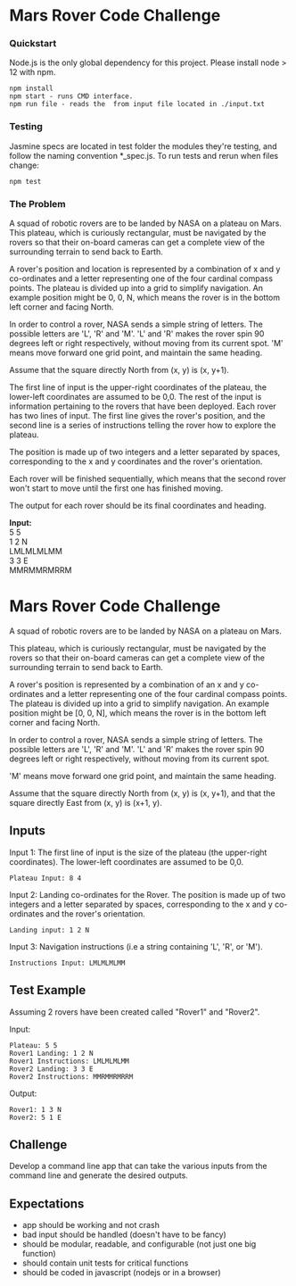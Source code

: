# Mars Rover Code Challenge
### Quickstart
Node.js is the only global dependency for this project. Please install node > 12 with npm.

    npm install
    npm start - runs CMD interface.
    npm run file - reads the  from input file located in ./input.txt
### Testing
Jasmine specs are located in test folder the modules they're testing, and follow the naming convention *_spec.js.
To run tests and rerun when files change:

    npm test
### The Problem
A squad of robotic rovers are to be landed by NASA on a plateau on Mars.
This plateau, which is curiously rectangular, must be navigated by the rovers
so that their on-board cameras can get a complete view of the surrounding
terrain to send back to Earth. 

A rover's position and location is represented by a combination of x and y
co-ordinates and a letter representing one of the four cardinal compass points.
The plateau is divided up into a grid to simplify navigation. An example position
might be 0, 0, N, which means the rover is in the bottom left corner and facing North. 

In order to control a rover, NASA sends a simple string of letters. The possible
letters are 'L', 'R' and 'M'. 'L' and 'R' makes the rover spin 90 degrees left
or right respectively, without moving from its current spot. 'M' means move
forward one grid point, and maintain the same heading. 

Assume that the square directly North from (x, y) is (x, y+1). 

The first line of input is the upper-right coordinates of the plateau, the
lower-left coordinates are assumed to be 0,0. The rest of the input is information
pertaining to the rovers that have been deployed. Each rover has two lines of
input. The first line gives the rover's position, and the second line is a series
of instructions telling the rover how to explore the plateau. 

The position is made up of two integers and a letter separated by spaces,
corresponding to the x and y coordinates and the rover's orientation. 

Each rover will be finished sequentially, which means that the second rover
won't start to move until the first one has finished moving. 

The output for each rover should be its final coordinates and heading. 

**Input:**  
5 5  
1 2 N  
LMLMLMLMM  
3 3 E  
MMRMMRMRRM

Mars Rover Code Challenge
=========================

A squad of robotic rovers are to be landed by NASA on a plateau on Mars.

This plateau, which is curiously rectangular, must be navigated by the rovers so that their on-board cameras can get a complete view of the surrounding terrain to send back to Earth.

A rover's position is represented by a combination of an x and y co-ordinates and a letter representing one of the four cardinal compass points. The plateau is divided up into a grid to simplify navigation. An example position might be [0, 0, N], which means the rover is in the bottom left corner and facing North.

In order to control a rover, NASA sends a simple string of letters. The possible letters are 'L', 'R' and 'M'. 'L' and 'R' makes the rover spin 90 degrees left or right respectively, without moving from its current spot.

'M' means move forward one grid point, and maintain the same heading.

Assume that the square directly North from (x, y) is (x, y+1), and that the square directly East from (x, y) is (x+1, y).


Inputs
------

Input 1: The first line of input is the size of the plateau (the upper-right coordinates). The lower-left coordinates are assumed to be 0,0.

```
Plateau Input: 8 4
```


Input 2: Landing co-ordinates for the Rover. The position is made up of two integers and a letter separated by spaces, corresponding to the x and y co-ordinates and the rover's orientation. 

```
Landing input: 1 2 N
```


Input 3: Navigation instructions (i.e a string containing 'L', 'R', or 'M'). 

```
Instructions Input: LMLMLMLMM
```


Test Example
------------

Assuming 2 rovers have been created called "Rover1" and "Rover2".

Input:

```
Plateau: 5 5
Rover1 Landing: 1 2 N
Rover1 Instructions: LMLMLMLMM
Rover2 Landing: 3 3 E
Rover2 Instructions: MMRMMRMRRM
```

Output:

```
Rover1: 1 3 N
Rover2: 5 1 E
```


Challenge
---------

Develop a command line app that can take the various inputs from the command line and generate the desired outputs.


Expectations
------------

- app should be working and not crash
- bad input should be handled (doesn't have to be fancy)
- should be modular, readable, and configurable (not just one big function)
- should contain unit tests for critical functions
- should be coded in javascript (nodejs or in a browser)